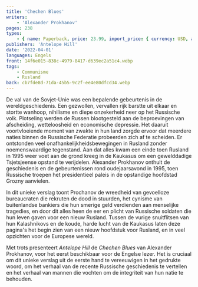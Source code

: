 ```yaml
---
title: 'Chechen Blues'
writers:
    - 'Alexander Prokhanov'
pages: 238
types:
    - { name: Paperback, price: 23.99, import_price: { currency: USD, amount: 19.11 }, isbn: 978-1-953730-35-0, size: { height: '216', width: '140', depth: '14' } }
publishers: 'Antelope Hill'
date: '2022-04-01'
languages: Engels
front: 14f6e015-838c-4979-8417-d639ec2a51c4.webp
tags:
    - Communisme
    - Rusland
back: cb7fde8d-71da-45b5-9c2f-ee4e80dfcd34.webp
---
```


De val van de Sovjet-Unie was een bepalende gebeurtenis in de wereldgeschiedenis. Een gezwollen, vervallen rijk barstte uit elkaar en stortte wanhoop, nihilisme en diepe onzekerheid neer op het Russische volk. Plotseling werden de Russen blootgesteld aan de beproevingen van afscheiding, wetteloosheid en economische depressie. Het daaruit voortvloeiende moment van zwakte in hun land zorgde ervoor dat meerdere naties binnen de Russische Federatie probeerden zich af te scheiden. Er ontstonden veel onafhankelijkheidsbewegingen in Rusland zonder noemenswaardige tegenstand. Aan dat alles kwam een einde toen Rusland in 1995 weer voet aan de grond kreeg in de Kaukasus om een gewelddadige Tsjetsjeense opstand te verijdelen. Alexander Prokhanov onthult de geschiedenis en de gebeurtenissen rond oudejaarsavond in 1995, toen Russische troepen het presidentieel paleis in de opstandige hoofdstad Grozny aanvielen.
 
In dit unieke verslag toont Prochanov de wreedheid van gevoelloze bureaucraten die rekruten de dood in stuurden, het cynisme van buitenlandse bankiers die hun smerige geld verdienden aan menselijke tragedies, en door dit alles heen de eer en plicht van Russische soldaten die hun leven gaven voor een nieuw Rusland. Tussen de vurige snuitflitsen van hun Kalashnikovs en de koude, harde lucht van de Kaukasus laten deze pagina's het begin zien van een nieuw hoofdstuk voor Rusland, en in veel opzichten voor de Europese wereld.

Met trots presenteert *Antelope Hill* de *Chechen Blues* van Alexander Prokhanov, voor het eerst beschikbaar voor de Engelse lezer. Het is cruciaal om dit unieke verslag uit de eerste hand te vereeuwigen in het gedrukte woord, om het verhaal van de recente Russische geschiedenis te vertellen en het verhaal van mannen die vochten om de integriteit van hun natie te behouden.
